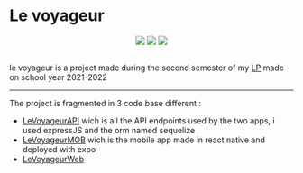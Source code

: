 # Le voyageur

<p align="center">

<img src="https://img.shields.io/badge/Node.js-43853D?style=for-the-badge&logo=node.js&logoColor=whitee" />
<img src="https://img.shields.io/badge/React-20232A?style=for-the-badge&logo=react&logoColor=61DAFB" />
<img src="https://img.shields.io/badge/React_Native-20232A?style=for-the-badge&logo=react&logoColor=61DAFB" />

## </p>

le voyageur is a project made during the second semester of my [LP](https://iutrs.unistra.fr/formations/licences-professionnelles/lp-conception-et-developpement-dapplications-distribuees) made on school year 2021-2022

---

The project is fragmented in 3 code base different :

- [LeVoyageurAPI](./LeVoyageurAPI/README.md) wich is all the API endpoints used by the two apps, i used expressJS and the orm named sequelize
- [LeVoyageurMOB](./LeVoyageurMOB/README.md) wich is the mobile app made in react native and deployed with expo
- [LeVoyageurWeb](./LeVoyageurWEB/README.md)
